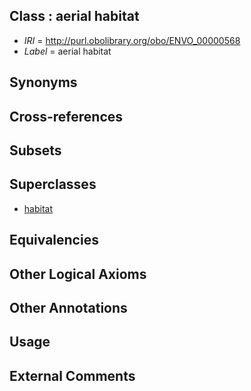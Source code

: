 
## Class : aerial habitat

 * *IRI* = http://purl.obolibrary.org/obo/ENVO_00000568
 * *Label* = aerial habitat

## Synonyms


## Cross-references


## Subsets


## Superclasses

 * [habitat](../../ENVO/36/ENVO_00002036.md)

## Equivalencies


## Other Logical Axioms


## Other Annotations


## Usage


## External Comments


